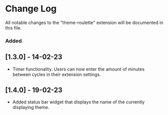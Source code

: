 # Change Log

All notable changes to the "theme-roulette" extension will be documented in this file.

### Added

## [1.3.0] - 14-02-23

- Timer functionality. Users can now enter the amount of minutes between cycles in their extension settings.

## [1.4.0] - 19-02-23

- Added status bar widget that displays the name of the currently displaying theme.

